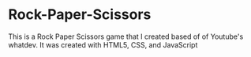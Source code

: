 # Rock-Paper-Scissors
This is a Rock Paper Scissors game that I created based of of Youtube's whatdev.  It was created with HTML5, CSS, and JavaScript
